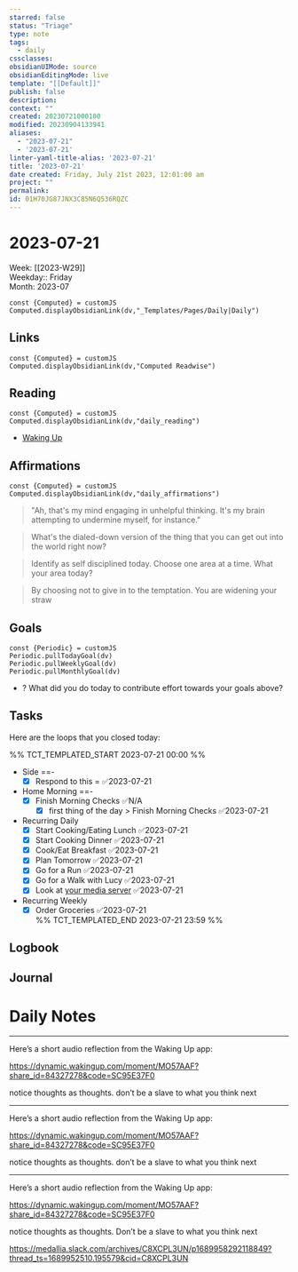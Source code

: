 ```yaml
---
starred: false
status: "Triage"
type: note
tags:
  - daily
cssclasses: 
obsidianUIMode: source
obsidianEditingMode: live
template: "[[Default]]"
publish: false
description: 
context: ""
created: 20230721000100
modified: 20230904133941
aliases:
  - "2023-07-21"
  - '2023-07-21'
linter-yaml-title-alias: '2023-07-21'
title: '2023-07-21'
date created: Friday, July 21st 2023, 12:01:00 am
project: ""
permalink: 
id: 01H70JG87JNX3C85N6Q536RQZC
---
```


# 2023-07-21

Week: [[2023-W29]]  
Weekday:: Friday  
Month: 2023-07

```dataviewjs
const {Computed} = customJS
Computed.displayObsidianLink(dv,"_Templates/Pages/Daily|Daily")
```

## Links

```dataviewjs
const {Computed} = customJS
Computed.displayObsidianLink(dv,"Computed Readwise")
```

## Reading

```dataviewjs
const {Computed} = customJS
Computed.displayObsidianLink(dv,"daily_reading")
```
- [Waking Up]( https://read.readwise.io/read/01gjr2j724698ts9z7mbyxz63z)


## Affirmations

```dataviewjs
const {Computed} = customJS
Computed.displayObsidianLink(dv,"daily_affirmations")
```

> "Ah, that's my mind engaging in unhelpful thinking. It's my brain attempting to undermine myself, for instance."

> What's the dialed-down version of the thing that you can get out into the world right now?

> Identify as self disciplined today. Choose one area at a time. What your area today?

> By choosing not to give in to the temptation. You are widening your straw

## Goals

```dataviewjs
const {Periodic} = customJS
Periodic.pullTodayGoal(dv)
Periodic.pullWeeklyGoal(dv)
Periodic.pullMonthlyGoal(dv)
```
- ? What did you do today to contribute effort towards your goals above?

## Tasks

Here are the loops that you closed today:

%% TCT_TEMPLATED_START 2023-07-21 00:00 %%
- Side ==-
    - [x] Respond to this = ✅2023-07-21
- Home Morning ==-
    - [x] Finish Morning Checks ✅N/A
        - [x] first thing of the day > Finish Morning Checks ✅2023-07-21
- Recurring Daily
    - [x] Start Cooking/Eating Lunch ✅2023-07-21
    - [x] Start Cooking Dinner ✅2023-07-21
    - [x] Cook/Eat Breakfast ✅2023-07-21
    - [x] Plan Tomorrow ✅2023-07-21
    - [x] Go for a Run ✅2023-07-21
    - [x] Go for a Walk with Lucy ✅2023-07-21
    - [x] Look at [your media server](http://192.168.1.240:9092/) ✅2023-07-21
- Recurring Weekly
    - [x] Order Groceries ✅2023-07-21  
%% TCT_TEMPLATED_END 2023-07-21 23:59 %%

## Logbook



## Journal



# Daily Notes


---

Here’s a short audio reflection from the Waking Up app:

<https://dynamic.wakingup.com/moment/MO57AAF?share_id=84327278&code=SC95E37F0>

notice thoughts as thoughts. don’t be a slave to what you think next

---

Here’s a short audio reflection from the Waking Up app:

<https://dynamic.wakingup.com/moment/MO57AAF?share_id=84327278&code=SC95E37F0>

notice thoughts as thoughts. don’t be a slave to what you think next

---

Here’s a short audio reflection from the Waking Up app:

<https://dynamic.wakingup.com/moment/MO57AAF?share_id=84327278&code=SC95E37F0>

notice thoughts as thoughts. Don’t be a slave to what you think next


<https://medallia.slack.com/archives/C8XCPL3UN/p1689958292118849?thread_ts=1689952510.195579&cid=C8XCPL3UN>
